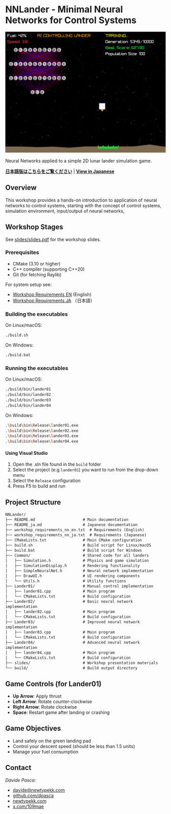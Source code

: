 # NNLander - Minimal Neural Networks for Control Systems

![NNLander Screenshot](screenshot.png)

Neural Networks applied to a simple 2D lunar lander simulation game.

**[日本語版はこちらをご覧ください](README_ja.md)** | **[View in Japanese](README_ja.md)**

## Overview

This workshop provides a hands-on introduction to application of neural networks to control systems,
starting with the concept of control systems, simulation environment, input/output of neural networks,

## Workshop Stages

See [slides/slides.pdf](slides/slides.pdf) for the workshop slides.

### Prerequisites

- CMake (3.10 or higher)
- C++ compiler (supporting C++20)
- Git (for fetching Raylib)

For system setup see:
- [Workshop Requirements EN](workshop_requirements_nn_en.txt) (English)
- [Workshop Requirements JA](workshop_requirements_nn_ja.txt) （日本語）

### Building the executables

On Linux/macOS:
```bash
./build.sh
```

On Windows:
```bash
./build.bat
```

### Running the executables

On Linux/macOS:
```bash
./build/bin/lander01
./build/bin/lander02
./build/bin/lander03
./build/bin/lander04
```

On Windows:
```bash
.\build\bin\Release\lander01.exe
.\build\bin\Release\lander02.exe
.\build\bin\Release\lander03.exe
.\build\bin\Release\lander04.exe
```

#### Using Visual Studio

1. Open the .sln file found in the `build` folder
2. Select the project (e.g.`lander01`) you want to run from the drop-down menu
3. Select the `Release` configuration
4. Press F5 to build and run

## Project Structure

```
NNLander/
├── README.md                     # Main documentation
├── README_ja.md                  # Japanese documentation
├── workshop_requirements_nn_en.txt  # Requirements (English)
├── workshop_requirements_nn_ja.txt  # Requirements (Japanese)
├── CMakeLists.txt                # Main CMake configuration
├── build.sh                      # Build script for Linux/macOS
├── build.bat                     # Build script for Windows
├── Common/                       # Shared code for all landers
│   ├── Simulation.h              # Physics and game simulation
│   ├── SimulationDisplay.h       # Rendering functionality
│   ├── SimpleNeuralNet.h         # Neural network implementation
│   ├── DrawUI.h                  # UI rendering components
│   └── Utils.h                   # Utility functions
├── Lander01/                     # Manual control implementation
│   ├── lander01.cpp              # Main program
│   └── CMakeLists.txt            # Build configuration
├── Lander02/                     # Basic neural network implementation
│   ├── lander02.cpp              # Main program
│   └── CMakeLists.txt            # Build configuration
├── Lander03/                     # Improved neural network implementation
│   ├── lander03.cpp              # Main program
│   └── CMakeLists.txt            # Build configuration
├── Lander04/                     # Advanced neural network implementation
│   ├── lander04.cpp              # Main program
│   └── CMakeLists.txt            # Build configuration
├── slides/                       # Workshop presentation materials
└── build/                        # Build output directory
```

## Game Controls (for Lander01)

- **Up Arrow**: Apply thrust
- **Left Arrow**: Rotate counter-clockwise
- **Right Arrow**: Rotate clockwise
- **Space**: Restart game after landing or crashing

## Game Objectives

- Land safely on the green landing pad
- Control your descent speed (should be less than 1.5 units)
- Manage your fuel consumption

## Contact

*Davide Pasca*:
- [davide@newtypekk.com](mailto:davide@newtypekk.com)
- [github.com/dpasca](https://github.com/dpasca)
- [newtypekk.com](https://newtypekk.com)
- [x.com/109mae](https://x.com/109mae)